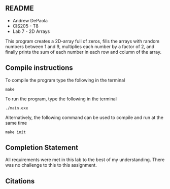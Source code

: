 ## README
- Andrew DePaola 
- CIS205 - T8 
- Lab 7 - 2D Arrays

This program creates a 2D-array full of zeros, fills the arrays with random numbers
between 1 and 9, multiplies each number by a factor of 2, and finally prints the
sum of each number in each row and column of the array.

## Compile instructions 

To compile the program type the following in the terminal 

```
make
```
To run the program, type the following in the terminal
```
./main.exe
``` 
Alternatively, the following command can be used to compile and run at the same time
```
make init
```

## Completion Statement
All requirements were met in this lab to the best of my understanding. There was no challenge
to this to this assignment.

## Citations
